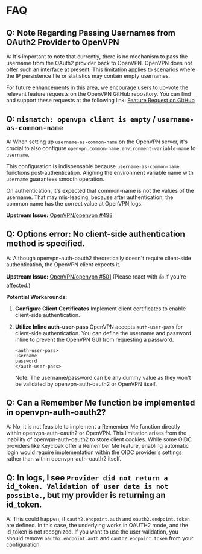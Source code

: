 # FAQ

## Q: Note Regarding Passing Usernames from OAuth2 Provider to OpenVPN

A: It's important to note that currently,
there is no mechanism to pass the username from the OAuth2 provider back to OpenVPN.
OpenVPN does not offer such an interface at present.
This limitation applies to scenarios where the IP persistence file or statistics may contain empty usernames.

For future enhancements in this area,
we encourage users to up-vote the relevant feature requests on the OpenVPN GitHub repository.
You can find and support these requests at the following link:
[Feature Request on GitHub](https://github.com/OpenVPN/openvpn/issues/299)

## Q: `mismatch: openvpn client is empty` / `username-as-common-name`

A: When setting up `username-as-common-name` on the OpenVPN server, it's crucial to also configure `openvpn.common-name.environment-variable-name` to `username`.

This configuration is indispensable because `username-as-common-name` functions post-authentication. Aligning the environment variable name with `username` guarantees smooth operation.

On authentication, it's expected that common-name is not the values of the username. That may mis-leading, because after authentication, the common name has the correct value at OpenVPN logs.

**Upstream Issue:** [OpenVPN/openvpn #498](https://github.com/OpenVPN/openvpn/issues/498#issuecomment-1939194149)

## Q: Options error: No client-side authentication method is specified.

A: Although openvpn-auth-oauth2 theoretically doesn't require client-side authentication, the OpenVPN client expects it.

**Upstream Issue:** [OpenVPN/openvpn #501](https://github.com/OpenVPN/openvpn/issues/501) (Please react with :+1: if you're affected.)

**Potential Workarounds:**

1. **Configure Client Certificates**
   Implement client certificates to enable client-side authentication.

2. **Utilize Inline auth-user-pass**
   OpenVPN accepts `auth-user-pass` for client-side authentication. You can define the username and password inline to prevent the OpenVPN GUI from requesting a password.

   ```
   <auth-user-pass>
   username
   password
   </auth-user-pass>
   ```

   Note: The username/password can be any dummy value as they won't be validated by openvpn-auth-oauth2 or OpenVPN itself.

## Q: Can a Remember Me function be implemented in openvpn-auth-oauth2?

A: No, it is not feasible to implement a Remember Me function directly within openvpn-auth-oauth2 or OpenVPN. This limitation arises from the inability of openvpn-auth-oauth2 to store client cookies. While some OIDC providers like Keycloak offer a Remember Me feature, enabling automatic login would require implementation within the OIDC provider's settings rather than within openvpn-auth-oauth2 itself.

## Q: In logs, I see `Provider did not return a id_token. Validation of user data is not possible.`, but my provider is returning an id_token.

A: This could happen, if `oauth2.endpoint.auth` and `oauth2.endpoint.token` are defined. In this case, the underlying works in OAUTH2 mode, and the id_token is not recognized. If you want to use the user validation, you should remove `oauth2.endpoint.auth` and `oauth2.endpoint.token` from your configuration.
